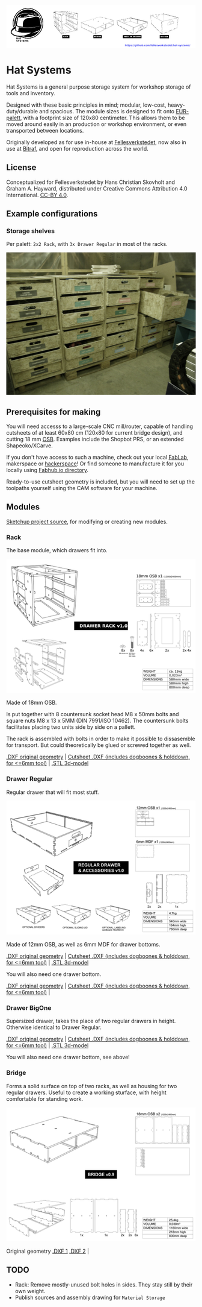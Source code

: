 ![Modules overview](Hat_Systems_modules.png)

# Hat Systems
Hat Systems is a general purpose storage system for workshop storage of tools and inventory.

Designed with these basic principles in mind; modular, low-cost, heavy-duty/durable and spacious. The module sizes is designed to fit onto [EUR-palett](https://en.wikipedia.org/wiki/EUR-pallet), with a footprint size of 120x80 centimeter. This allows them to be moved around easily in an production or workshop environment, or even transported between locations.

Originally developed as for use in-house at [Fellesverkstedet](http://fellesverkstedet.no), now also in use at [Bitraf](http://bitraf.no), and open for reproduction across the world.

## License

Conceptualized for Fellesverkstedet by Hans Christian Skovholt and Graham A. Hayward, distributed under Creative Commons Attribution 4.0 International. [CC-BY 4.0](http://creativecommons.org/licenses/by/4.0/).

## Example configurations

### Storage shelves

Per palett: `2x2 Rack`, with  `3x Drawer Regular` in most of the racks.

![Storage shelves at Fellesverkstedet](./images/storage-shelves.jpg)

## Prerequisites for making
You will need accesss to a large-scale CNC mill/router, capable of handling cutsheets of at least 60x80 cm (120x80 for current bridge design),
and cutting 18 mm [OSB](https://en.wikipedia.org/wiki/Oriented_strand_board).
Examples include the Shopbot PRS, or an extended Shapeoko/XCarve.

If you don't have access to such a machine, check out your local [FabLab](https://www.fablabs.io/map), makerspace or [hackerspace](https://wiki.hackerspaces.org/List_of_Hacker_Spaces)! Or find someone to manufacture it for you locally using [Fabhub.io directory](https://www.fabhub.io/directory).

Ready-to-use cutsheet geometry is included, but you will need to set up the toolpaths yourself using the CAM software for your machine.

## Modules

[Sketchup project source](./Hat_Systems_assembled.skp), for modifying or creating new modules.

### Rack

The base module, which drawers fit into.

![Rack assembly drawing](./Rack/RACK_v1.0_assembly.png)

Made of 18mm OSB.

Is put together with 8 countersunk socket head M8 x 50mm bolts and square nuts M8 x 13 x 5MM (DIN 7991/ISO 10462).
The countersunk bolts facilitates placing two units side by side on a pallett.

The rack is assembled with bolts in order to make it possible to dissasemble for transport. But could theoretically be glued or screwed together as well.

[.DXF original geometry](./Rack/RACK_full_sheet_v1.0_no_dogbones_no_hdd.dxf) | 
[Cutsheet .DXF (includes dogboones & holddown, for <=6mm tool)](./Rack/RACK_full_sheet_v1.0_6mm_dogbones.dxf) | 
[.STL 3d-model](./Rack.stl)

### Drawer Regular

Regular drawer that will fit most stuff.

![Drawer Regular assembly drawing](./Regular_drawer/REGULAR_DRAWER_v1.0_assembly.png)

Made of 12mm OSB, as well as 6mm MDF for drawer bottoms.

[.DXF original geometry](./Regular_drawer/DRAWERS_REGULAR_full_sheet_v1.0_no_dogbones_no_hdd.dxf) | 
[Cutsheet .DXF (includes dogboones & holddown, for <=6mm tool)](./Regular_drawer/DRAWERS_REGULAR_full_sheet_v1.0_6mm_dogbones.dxf) | 
[.STL 3d-model](./Drawer_regular.stl)

You will also need one drawer bottom.

[.DXF original geometry](./Drawer_bottom/DRAWER_BOTTOM_full_sheet_v1.0_no_dogbones_no_hdd.dxf) | 
[Cutsheet .DXF (includes dogboones & holddown, for <=6mm tool)](./Drawer_bottom/DRAWER_BOTTOM_full_sheet_v1.0_6mm_dogbones.dxf) | 


### Drawer BigOne

Supersized drawer, takes the place of two regular drawers in height. Otherwise identical to Drawer Regular.

[.DXF original geometry](./Big_One_drawer/BIG_ONE_Drawer_no_dogbones.dxf) | 
[Cutsheet .DXF (includes dogboones & holddown, for <=6mm tool)](./Big_One_drawer/BIG_ONE_Drawer_6mm_dogbones.dxf) | 
[.STL 3d-model](./Drawer_big_one.stl)

You will also need one drawer bottom, see above!

### Bridge

Forms a solid surface on top of two racks, as well as housing for two regular drawers.
Useful to create a working sturface, with height comfortable for standing work.

![Bridge assembly drawing](./Bridge/BRIDGE_v0.9_assembly.png)

Original geometry [.DXF 1](./Big_One_drawer/Bridge/BRIDGE_v0.9_no_dogbones_1of2.dxf) [.DXF 2](./Big_One_drawer/Bridge/BRIDGE_v0.9_no_dogbones_2of2.dxf) | 


## TODO

* Rack: Remove mostly-unused bolt holes in sides. They stay still by their own weight.
* Publish sources and assembly drawing for `Material Storage`
